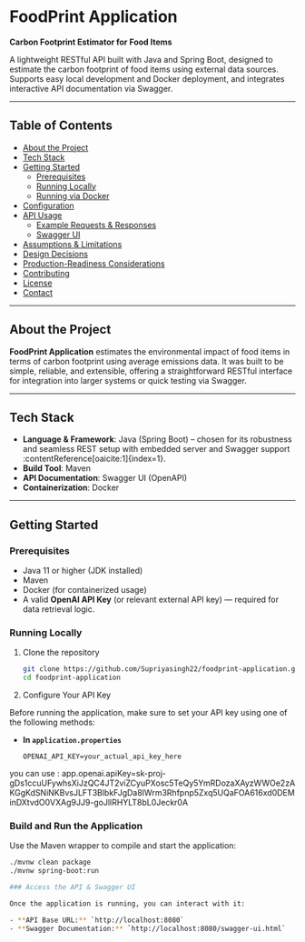 # FoodPrint Application

**Carbon Footprint Estimator for Food Items**

A lightweight RESTful API built with Java and Spring Boot, designed to estimate the carbon footprint of food items using external data sources. Supports easy local development and Docker deployment, and integrates interactive API documentation via Swagger.

---

## Table of Contents

- [About the Project](#about-the-project)  
- [Tech Stack](#tech-stack)  
- [Getting Started](#getting-started)  
  - [Prerequisites](#prerequisites)  
  - [Running Locally](#running-locally)  
  - [Running via Docker](#running-via-docker)  
- [Configuration](#configuration)  
- [API Usage](#api-usage)  
  - [Example Requests & Responses](#example-requests--responses)  
  - [Swagger UI](#swagger-ui)  
- [Assumptions & Limitations](#assumptions--limitations)  
- [Design Decisions](#design-decisions)  
- [Production-Readiness Considerations](#production-readiness-considerations)  
- [Contributing](#contributing)  
- [License](#license)  
- [Contact](#contact)

---

## About the Project

**FoodPrint Application** estimates the environmental impact of food items in terms of carbon footprint using average emissions data. It was built to be simple, reliable, and extensible, offering a straightforward RESTful interface for integration into larger systems or quick testing via Swagger.

---

## Tech Stack

- **Language & Framework**: Java (Spring Boot) – chosen for its robustness and seamless REST setup with embedded server and Swagger support :contentReference[oaicite:1]{index=1}.
- **Build Tool**: Maven
- **API Documentation**: Swagger UI (OpenAPI)
- **Containerization**: Docker

---

## Getting Started

### Prerequisites

- Java 11 or higher (JDK installed)
- Maven
- Docker (for containerized usage)
- A valid **OpenAI API Key** (or relevant external API key) — required for data retrieval logic.

### Running Locally

1. Clone the repository  
   ```bash
   git clone https://github.com/Supriyasingh22/foodprint-application.git
   cd foodprint-application

2. Configure Your API Key

Before running the application, make sure to set your API key using one of the following methods:

- **In `application.properties`**  
  ```properties
  OPENAI_API_KEY=your_actual_api_key_here
you can use : app.openai.apiKey=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

### Build and Run the Application
Use the Maven wrapper to compile and start the application:
  ```bash
  ./mvnw clean package
  ./mvnw spring-boot:run

### Access the API & Swagger UI

Once the application is running, you can interact with it:

- **API Base URL:** `http://localhost:8080`
- **Swagger Documentation:** `http://localhost:8080/swagger-ui.html`




